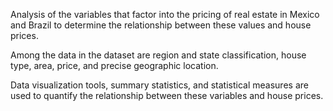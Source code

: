 Analysis of the variables that factor into the pricing of real estate in Mexico and Brazil to determine the relationship between these values and house prices.

Among the data in the dataset are region and state classification, house type, area, price, and precise geographic location.

Data visualization tools, summary statistics, and statistical measures are used to quantify the relationship between these variables and house prices.
